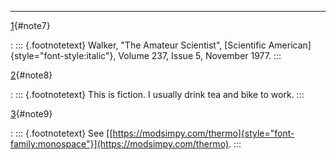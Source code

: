 ﻿
------------------------------------------------------------------------

 [1](#text7){#note7}

:   ::: {.footnotetext}
    Walker, "The Amateur Scientist\", [Scientific
    American]{style="font-style:italic"}, Volume 237, Issue 5,
    November 1977.
    :::

[2](#text8){#note8}

:   ::: {.footnotetext}
    This is fiction. I usually drink tea and bike to work.
    :::

[3](#text9){#note9}

:   ::: {.footnotetext}
    See
    [[https://modsimpy.com/thermo]{style="font-family:monospace"}](https://modsimpy.com/thermo).
    :::

